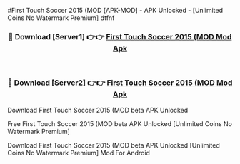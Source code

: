#First Touch Soccer 2015 (MOD [APK-MOD] - APK Unlocked - [Unlimited Coins No Watermark Premium] dtfnf



<div align="center">

<h3>🔴 Download [Server1] 👉👉 <a href="https://momento.my/?title=First_Touch_Soccer_2015_(MOD">First Touch Soccer 2015 (MOD Mod Apk</a></h3><br>

<h3>🔴 Download [Server2] 👉👉 <a href="https://momento.my/?title=First_Touch_Soccer_2015_(MOD">First Touch Soccer 2015 (MOD Mod Apk</a></h3>
</div>



Download First Touch Soccer 2015 (MOD beta APK Unlocked

Free First Touch Soccer 2015 (MOD beta APK Unlocked [Unlimited Coins No Watermark Premium]

Download First Touch Soccer 2015 (MOD beta APK Unlocked [Unlimited Coins No Watermark Premium] Mod For Android
